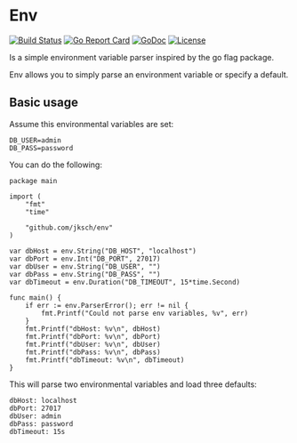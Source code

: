 # Env
[![Build Status](https://travis-ci.org/jksch/env.svg?branch=master)](https://travis-ci.org/jksch/env)
[![Go Report Card](https://goreportcard.com/badge/github.com/jksch/env)](https://goreportcard.com/report/github.com/jksch/env)
[![GoDoc](https://godoc.org/github.com/jksch/env?status.svg)](https://godoc.org/github.com/jksch/env)
[![License](https://img.shields.io/badge/license-BSD-blue.svg)](https://github.com/jksch/env/blob/master/LICENSE)

Is a simple environment variable parser inspired by the go flag package.

Env allows you to simply parse an environment variable or specify a default.

## Basic usage

Assume this environmental variables are set:
```
DB_USER=admin
DB_PASS=password
```
You can do the following:
```
package main

import (
	"fmt"
	"time"

	"github.com/jksch/env"
)

var dbHost = env.String("DB_HOST", "localhost")
var dbPort = env.Int("DB_PORT", 27017)
var dbUser = env.String("DB_USER", "")
var dbPass = env.String("DB_PASS", "")
var dbTimeout = env.Duration("DB_TIMEOUT", 15*time.Second)

func main() {
	if err := env.ParserError(); err != nil {
		fmt.Printf("Could not parse env variables, %v", err)
	}
	fmt.Printf("dbHost: %v\n", dbHost)
	fmt.Printf("dbPort: %v\n", dbPort)
	fmt.Printf("dbUser: %v\n", dbUser)
	fmt.Printf("dbPass: %v\n", dbPass)
	fmt.Printf("dbTimeout: %v\n", dbTimeout)
}
```
This will parse two environmental variables and load three defaults:
```
dbHost: localhost
dbPort: 27017
dbUser: admin
dbPass: password
dbTimeout: 15s
```
